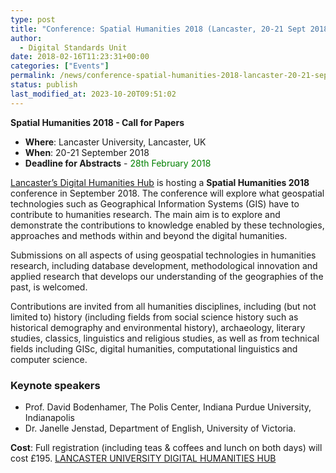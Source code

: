 ```yaml
---
type: post
title: "Conference: Spatial Humanities 2018 (Lancaster, 20-21 Sept 2018)"
author:
  - Digital Standards Unit
date: 2018-02-16T11:23:31+00:00
categories: ["Events"]
permalink: /news/conference-spatial-humanities-2018-lancaster-20-21-sept-2018/
status: publish
last_modified_at: 2023-10-20T09:51:02
---
```


**Spatial Humanities 2018 - Call for Papers**

*   **Where**: Lancaster University, Lancaster, UK
*   **When**: 20-21 September 2018
*   **Deadline for Abstracts** - <span style="color: #008000;">28th February 2018

[Lancaster’s Digital Humanities Hub](http://wp.lancs.ac.uk/dighum/) is hosting a **Spatial Humanities 2018** conference in 
September 2018. The conference will explore what geospatial technologies such as Geographical Information Systems (GIS) 
have to contribute to humanities research. The main aim is to explore and demonstrate the contributions to knowledge enabled 
by these technologies, approaches and methods within and beyond the digital humanities.  

Submissions on all aspects of using geospatial technologies in humanities research, including database development, 
methodological innovation and applied research that develops our understanding of the geographies of the past, is welcomed. 

Contributions are invited from all humanities disciplines, including (but not limited to) history (including fields from 
social science history such as historical demography and environmental history), archaeology, literary studies, classics, 
linguistics and religious studies, as well as from technical fields including GISc, digital humanities, computational 
linguistics and computer science. 

### Keynote speakers

*   Prof. David Bodenhamer, The Polis Center, Indiana Purdue University, Indianapolis
*   Dr. Janelle Jenstad, Department of English, University of Victoria.

**Cost**: Full registration (including teas & coffees and lunch on both days) will cost £195. [LANCASTER UNIVERSITY DIGITAL HUMANITIES HUB](http://wp.lancs.ac.uk/dighum/)
